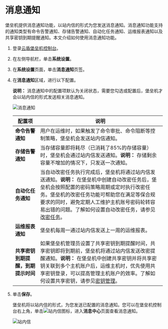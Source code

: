 # 消息通知

堡垒机提供消息通知功能，以站内信的形式为您发送消息通知。消息通知功能支持的通知类型有命令告警通知、存储告警通知、自动化任务通知、运维报表通知以及共享密钥到期提醒通知。本文介绍如何使用消息通知功能。

1.  登录[云盾堡垒机控制台](https://yundun.console.aliyun.com/?p=bastion)。

2.  在左侧导航栏，单击**系统设置**。

3.  在**系统设置**页面，单击**消息通知**页签。

4.  在**消息通知**区域，进行以下配置。

    **说明：** 消息通知中的配置项默认为关闭状态，需要您勾选或配置后，堡垒机才会以站内信的形式发送相关消息通知。

    ![消息通知](https://static-aliyun-doc.oss-accelerate.aliyuncs.com/assets/img/zh-CN/4266465261/p292159.png)

    |配置项|说明|
    |---|--|
    |**命令告警通知**|用户在运维时，如果触发了命令审批、命令阻断等控制策略，堡垒机会发送站内信通知。|
    |**存储告警通知**|当存储容量即将耗尽（已消耗了85%的存储容量）时，堡垒机会通过站内信发送通知。**说明：** 存储剩余容量不增加的情况下，只发送一次通知。 |
    |**自动化任务通知**|当自动改密任务执行完成后，堡垒机将通过站内信发送通知。**说明：** 在堡垒机中创建自动改密任务后，堡垒机会按照配置的密码策略周期或定时执行改密任务。堡垒机的改密任务功能可帮助您在满足等保合规要求的同时，避免定期人工维护主机账号密码轮转容易出错的问题。了解如何设置自动改密任务，请参见[改密任务](/cn.zh-CN/用户指南（V3.2版本）/管理员手册/资产管理/改密任务.md)。 |
    |**运维报表通知**|堡垒机每周一通过站内信发送上一周的运维报表。|
    |**共享密钥到期提醒，到期提示时间**|如果堡垒机管理员设置了共享密钥到期提醒时间，共享密钥即将到期前，堡垒机将通过站内信发送改密提醒通知。**说明：** 在堡垒机中创建共享密钥并将共享密钥关联到多个主机账户后，运维主机时，优先使用共享密钥登录，可以提高管理主机账户的效率。了解如何设置共享密钥，请参见[密钥管理](/cn.zh-CN/用户指南（V3.2版本）/管理员手册/资产管理/密钥管理.md)。 |

5.  单击**保存**。

    堡垒机将以站内信的形式，为您发送已配置的消息通知。您可以在堡垒机控制台右上角，单击![站内信](https://static-aliyun-doc.oss-accelerate.aliyuncs.com/assets/img/zh-CN/4717706261/p293333.png)图标，进入**消息中心**页面查看消息通知。

    ![站内信](https://static-aliyun-doc.oss-accelerate.aliyuncs.com/assets/img/zh-CN/4717706261/p293347.jpg)


